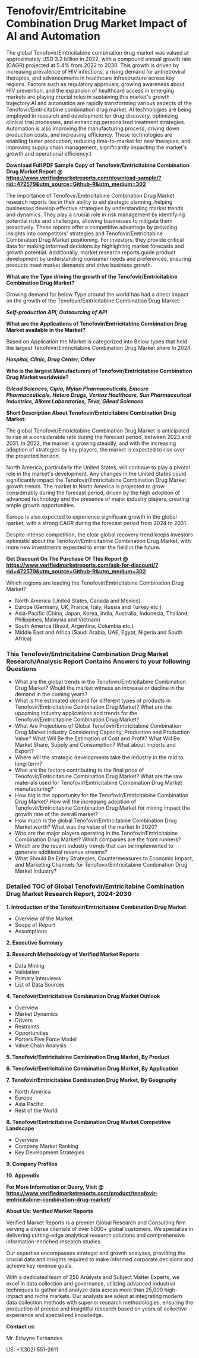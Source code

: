 <meta name="title" content="Global Tenofovir/Emtricitabine Combination Drug Market Impact of AI and Automation"><meta name="description" content="The global Tenofovir/Emtricitabine combination drug market was valued at approximately USD 3.2 billion in 2022, with a compound annual growth rate (CAGR) projected at 5.4"><meta name="title" content="Tenofovir/Emtricitabine Combination Drug Market Size, Share, Scope, Trends, Growth, Opportunities, Analysis, Forecast"><h1>Tenofovir/Emtricitabine Combination Drug Market Impact of AI and Automation</h1>The global Tenofovir/Emtricitabine combination drug market was valued at approximately USD 3.2 billion in 2022, with a compound annual growth rate (CAGR) projected at 5.4% from 2022 to 2030. This growth is driven by increasing prevalence of HIV infections, a rising demand for antiretroviral therapies, and advancements in healthcare infrastructure across key regions. Factors such as regulatory approvals, growing awareness about HIV prevention, and the expansion of healthcare access in emerging markets are playing crucial roles in sustaining this market's growth trajectory.AI and automation are rapidly transforming various aspects of the Tenofovir/Emtricitabine combination drug market. AI technologies are being employed in research and development for drug discovery, optimizing clinical trial processes, and enhancing personalized treatment strategies. Automation is also improving the manufacturing process, driving down production costs, and increasing efficiency. These technologies are enabling faster production, reducing time-to-market for new therapies, and improving supply chain management, significantly impacting the market's growth and operational efficiency.t</p><p id="" class=""><strong>Download Full PDF Sample Copy of Tenofovir/Emtricitabine Combination Drug Market Report @ <a href="https://www.verifiedmarketreports.com/download-sample/?rid=472579&utm_source=Github-R&utm_medium=302" target="_blank">https://www.verifiedmarketreports.com/download-sample/?rid=472579&utm_source=Github-R&utm_medium=302</a></strong></p><p>The importance of&nbsp;Tenofovir/Emtricitabine Combination Drug Market research reports lies in their ability to aid strategic planning, helping businesses develop effective strategies by understanding market trends and dynamics. They play a crucial role in risk management by identifying potential risks and challenges, allowing businesses to mitigate them proactively. These reports offer a competitive advantage by providing insights into competitors' strategies and Tenofovir/Emtricitabine Combination Drug Market positioning. For investors, they provide critical data for making informed decisions by highlighting market forecasts and growth potential. Additionally, market research reports guide product development by understanding consumer needs and preferences, ensuring products meet market demands and drive business growth.</p><p><strong>What are the&nbsp;Type driving the growth of the Tenofovir/Emtricitabine Combination Drug Market?</strong></p><p id="" class="">Growing demand for below Type around the world has had a direct impact on the growth of the Tenofovir/Emtricitabine Combination Drug Market:</p><em><strong>Self-production API, Outsourcing of API</strong></em></p><strong>What are the&nbsp;Applications&nbsp;of Tenofovir/Emtricitabine Combination Drug Market available in the Market?</strong></p><p id="" class="">Based on Application the Market is categorized into Below types that held the largest Tenofovir/Emtricitabine Combination Drug Market share In 2024.</p><em><strong>Hospital, Clinic, Drug Center, Other</strong></em></p><strong>Who is the largest Manufacturers of Tenofovir/Emtricitabine Combination Drug Market worldwide?</strong></p><p><em><strong>Gilead Sciences, Cipla, Mylan Pharmaceuticals, Emcure Pharmaceuticals, Hetero Drugs, Veritaz Healthcare, Sun Pharmaceutical Industries, Alkem Laboratories, Teva, Gilead Sciences</strong></em></p><p id="" class=""><strong>Short Description About Tenofovir/Emtricitabine Combination Drug Market:</strong></p><p>The global Tenofovir/Emtricitabine Combination Drug Market is anticipated to rise at a considerable rate during the forecast period, between 2023 and 2031. In 2022, the market is growing steadily, and with the increasing adoption of strategies by key players, the market is expected to rise over the projected horizon.</p><p>North America, particularly the United States, will continue to play a pivotal role in the market's development. Any changes in the United States could significantly impact the Tenofovir/Emtricitabine Combination Drug Market growth trends. The market in North America is projected to grow considerably during the forecast period, driven by the high adoption of advanced technology and the presence of major industry players, creating ample growth opportunities.</p><p>Europe is also expected to experience significant growth in the global market, with a strong CAGR during the forecast period from 2024 to 2031.</p><p>Despite intense competition, the clear global recovery trend keeps investors optimistic about the Tenofovir/Emtricitabine Combination Drug Market, with more new investments expected to enter the field in the future.</p><p id="" class=""><strong>Get Discount On The Purchase Of This Report @ <a href="https://www.verifiedmarketreports.com/ask-for-discount/?rid=472579&utm_source=Github-R&utm_medium=302" target="_blank">https://www.verifiedmarketreports.com/ask-for-discount/?rid=472579&utm_source=Github-R&utm_medium=302</a></strong></p>Which regions are leading the Tenofovir/Emtricitabine Combination Drug Market?</p><ul><li>North America (United States, Canada and Mexico)</li><li>Europe (Germany, UK, France, Italy, Russia and Turkey etc.)</li><li>Asia-Pacific (China, Japan, Korea, India, Australia, Indonesia, Thailand, Philippines, Malaysia and Vietnam)</li><li>South America (Brazil, Argentina, Columbia etc.)</li><li>Middle East and Africa (Saudi Arabia, UAE, Egypt, Nigeria and South Africa)</li></ul><h3 id="" class="">This Tenofovir/Emtricitabine Combination Drug Market Research/Analysis Report Contains Answers to your following Questions</h3><ul><li>What are the global trends in the Tenofovir/Emtricitabine Combination Drug Market? Would the market witness an increase or decline in the demand in the coming years?</li><li>What is the estimated demand for different types of products in Tenofovir/Emtricitabine Combination Drug Market? What are the upcoming industry applications and trends for the Tenofovir/Emtricitabine Combination Drug Market?</li><li>What Are Projections of Global Tenofovir/Emtricitabine Combination Drug Market Industry Considering Capacity, Production and Production Value? What Will Be the Estimation of Cost and Profit? What Will Be Market Share, Supply and Consumption? What about imports and Export?</li><li>Where will the strategic developments take the industry in the mid to long-term?</li><li>What are the factors contributing to the final price of Tenofovir/Emtricitabine Combination Drug Market? What are the raw materials used for Tenofovir/Emtricitabine Combination Drug Market manufacturing?</li><li>How big is the opportunity for the Tenofovir/Emtricitabine Combination Drug Market? How will the increasing adoption of Tenofovir/Emtricitabine Combination Drug Market for mining impact the growth rate of the overall market?</li><li>How much is the global Tenofovir/Emtricitabine Combination Drug Market worth? What was the value of the market In 2020?</li><li>Who are the major players operating in the Tenofovir/Emtricitabine Combination Drug Market? Which companies are the front runners?</li><li>Which are the recent industry trends that can be implemented to generate additional revenue streams?</li><li>What Should Be Entry Strategies, Countermeasures to Economic Impact, and Marketing Channels for Tenofovir/Emtricitabine Combination Drug Market Industry?</li></ul><h3 id="" class="">Detailed TOC of Global Tenofovir/Emtricitabine Combination Drug Market Research Report, 2024-2030</h3><p id="" class=""><strong>1. Introduction of the Tenofovir/Emtricitabine Combination Drug Market</strong></p><ul><li>Overview of the Market</li><li>Scope of Report</li><li>Assumptions</li></ul><p id="" class=""><strong>2. Executive Summary</strong></p><p id="" class=""><strong>3. Research Methodology of Verified Market Reports</strong></p><ul><li>Data Mining</li><li>Validation</li><li>Primary Interviews</li><li>List of Data Sources</li></ul><p id="" class=""><strong>4. Tenofovir/Emtricitabine Combination Drug Market Outlook</strong></p><ul><li>Overview</li><li>Market Dynamics</li><li>Drivers</li><li>Restraints</li><li>Opportunities</li><li>Porters Five Force Model</li><li>Value Chain Analysis</li></ul><p id="" class=""><strong>5. Tenofovir/Emtricitabine Combination Drug Market, By Product</strong></p><p id="" class=""><strong>6. Tenofovir/Emtricitabine Combination Drug Market, By Application</strong></p><p id="" class=""><strong>7. Tenofovir/Emtricitabine Combination Drug Market, By Geography</strong></p><ul><li>North America</li><li>Europe</li><li>Asia Pacific</li><li>Rest of the World</li></ul><p id="" class=""><strong>8. Tenofovir/Emtricitabine Combination Drug Market Competitive Landscape</strong></p><ul><li>Overview</li><li>Company Market Ranking</li><li>Key Development Strategies</li></ul><p id="" class=""><strong>9. Company Profiles</strong></p><p id="" class=""><strong>10. Appendix</strong></p><p id="" class=""><strong>For More Information or Query, Visit @ <a href="https://www.verifiedmarketreports.com/product/tenofovir-emtricitabine-combination-drug-market/" target="_blank">https://www.verifiedmarketreports.com/product/tenofovir-emtricitabine-combination-drug-market/</a></strong></p><p id="" class=""><strong>About Us: Verified Market Reports</strong></p><p id="" class="">Verified Market Reports is a premier Global Research and Consulting firm serving a diverse clientele of over 5000+ global customers. We specialize in delivering cutting-edge analytical research solutions and comprehensive information-enriched research studies.</p><p id="" class="">Our expertise encompasses strategic and growth analyses, providing the crucial data and insights required to make informed corporate decisions and achieve key revenue goals.</p><p id="" class="">With a dedicated team of 250 Analysts and Subject Matter Experts, we excel in data collection and governance, utilizing advanced industrial techniques to gather and analyze data across more than 25,000 high-impact and niche markets. Our analysts are adept at integrating modern data collection methods with superior research methodologies, ensuring the production of precise and insightful research based on years of collective experience and specialized knowledge.</p><p id="" class=""><strong>Contact us:</strong></p><p id="" class="">Mr. Edwyne Fernandes</p><p id="" class="">US: +1(302) 551-2611</p>